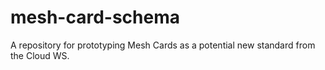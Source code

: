 # mesh-card-schema
A repository for prototyping Mesh Cards as a potential new standard from the Cloud WS.
